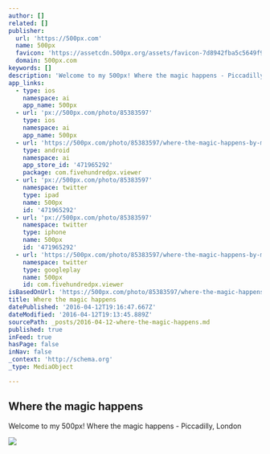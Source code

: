 ```yaml
---
author: []
related: []
publisher:
  url: 'https://500px.com'
  name: 500px
  favicon: 'https://assetcdn.500px.org/assets/favicon-7d8942fba5c5649f91a595d0fc749c83.ico'
  domain: 500px.com
keywords: []
description: 'Welcome to my 500px! Where the magic happens - Piccadilly, London'
app_links:
  - type: ios
    namespace: ai
    app_name: 500px
  - url: 'px://500px.com/photo/85383597'
    type: ios
    namespace: ai
    app_name: 500px
  - url: 'https://500px.com/photo/85383597/where-the-magic-happens-by-manuel-sgaravato'
    type: android
    namespace: ai
    app_store_id: '471965292'
    package: com.fivehundredpx.viewer
  - url: 'px://500px.com/photo/85383597'
    namespace: twitter
    type: ipad
    name: 500px
    id: '471965292'
  - url: 'px://500px.com/photo/85383597'
    namespace: twitter
    type: iphone
    name: 500px
    id: '471965292'
  - url: 'https://500px.com/photo/85383597/where-the-magic-happens-by-manuel-sgaravato'
    namespace: twitter
    type: googleplay
    name: 500px
    id: com.fivehundredpx.viewer
isBasedOnUrl: 'https://500px.com/photo/85383597/where-the-magic-happens-by-manuel-sgaravato?ctx_page=1&from=user&user_id=2777977'
title: Where the magic happens
datePublished: '2016-04-12T19:16:47.667Z'
dateModified: '2016-04-12T19:13:45.889Z'
sourcePath: _posts/2016-04-12-where-the-magic-happens.md
published: true
inFeed: true
hasPage: false
inNav: false
_context: 'http://schema.org'
_type: MediaObject

---
```

<article style=""><h1>Where the magic happens</h1><p>Welcome to my 500px! Where the magic happens - Piccadilly, London</p><img src="https://drscdn.500px.org/photo/85383597/q%3D80_m%3D2000/7cdf60f67aa03b38f60872cdde7e5b54" /></article>